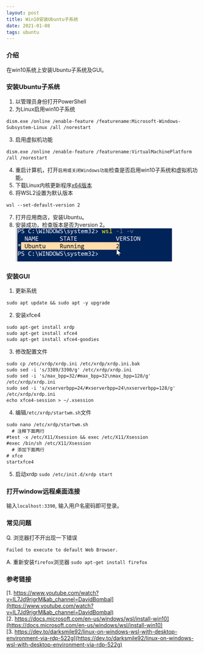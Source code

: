 ```yaml
---
layout: post
title: Win10安装Ubuntu子系统
date: 2021-01-08 
tags: ubuntu
---
```

###  介绍
在win10系统上安装Ubuntu子系统及GUI。
###  安装Ubuntu子系统
1. 以管理员身份打开PowerShell  
2. 为Linux启用win10子系统
```
dism.exe /online /enable-feature /featurename:Microsoft-Windows-Subsystem-Linux /all /norestart
```
3. 启用虚拟机功能
```
dism.exe /online /enable-feature /featurename:VirtualMachinePlatform /all /norestart
```
4. 重启计算机，打开`启用或关闭Windows功能`检查是否启用win10子系统和虚拟机功能。
5. 下载Linux内核更新程序[x64版本](https://wslstorestorage.blob.core.windows.net/wslblob/wsl_update_x64.msi)
6. 将WSL2设置为默认版本
```
wsl --set-default-version 2
```
7. 打开应用商店，安装Ubuntu。
8. 安装成功，检查版本是否为version 2。  
![](/images/resources/04fee92127d34205a892d9d25760d847.png)
### 安装GUI
1. 更新系统
```
sudo apt update && sudo apt -y upgrade
```
2. 安装xfce4
```
sudo apt-get install xrdp
sudo apt-get install xfce4
sudo apt-get install xfce4-goodies
```
3. 修改配置文件 
```
sudo cp /etc/xrdp/xrdp.ini /etc/xrdp/xrdp.ini.bak
sudo sed -i 's/3389/3390/g' /etc/xrdp/xrdp.ini
sudo sed -i 's/max_bpp=32/#max_bpp=32\nmax_bpp=128/g' /etc/xrdp/xrdp.ini
sudo sed -i 's/xserverbpp=24/#xserverbpp=24\nxserverbpp=128/g' /etc/xrdp/xrdp.ini
echo xfce4-session > ~/.xsession
```
4. 编辑`/etc/xrdp/startwm.sh`文件
```
sudo nano /etc/xrdp/startwm.sh
  # 注释下面两行
#test -x /etc/X11/Xsession && exec /etc/X11/Xsession
#exec /bin/sh /etc/X11/Xsession
  # 添加下面两行
# xfce
startxfce4
```
5. 启动xrdp
```sudo /etc/init.d/xrdp start```
### 打开window远程桌面连接
输入`localhost:3390`, 输入用户名密码即可登录。
### 常见问题
Q. 浏览器打不开出现一下错误
```
Failed to execute to default Web Browser.
```
A. 重新安装`firefox`浏览器
```sudo apt-get install firefox```

### 参考链接
[1. https://www.youtube.com/watch?v=IL7Jd9rjgrM&ab_channel=DavidBombal](https://www.youtube.com/watch?v=IL7Jd9rjgrM&ab_channel=DavidBombal)  
[2. https://docs.microsoft.com/en-us/windows/wsl/install-win10](https://docs.microsoft.com/en-us/windows/wsl/install-win10)  
[3. https://dev.to/darksmile92/linux-on-windows-wsl-with-desktop-environment-via-rdp-522g](https://dev.to/darksmile92/linux-on-windows-wsl-with-desktop-environment-via-rdp-522g)  

